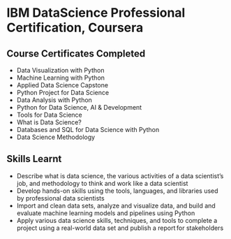 # IBM DataScience Professional Certification, Coursera

## Course Certificates Completed
- Data Visualization with Python
- Machine Learning with Python
- Applied Data Science Capstone
- Python Project for Data Science
- Data Analysis with Python
- Python for Data Science, AI & Development
- Tools for Data Science
- What is Data Science?
- Databases and SQL for Data Science with Python
- Data Science Methodology

## Skills Learnt
- Describe what is data science, the various activities of a data scientist’s job, and methodology to think and work like a data scientist  
- Develop hands-on skills using the tools, languages, and libraries used by professional data scientists  
- Import and clean data sets, analyze and visualize data, and build and evaluate machine learning models and pipelines using Python 
- Apply various data science skills, techniques, and tools to complete a project using a real-world data set and publish a report for stakeholders
